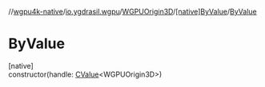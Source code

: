 //[wgpu4k-native](../../../../index.md)/[io.ygdrasil.wgpu](../../index.md)/[WGPUOrigin3D](../index.md)/[[native]ByValue](index.md)/[ByValue](-by-value.md)

# ByValue

[native]\
constructor(handle: [CValue](https://kotlinlang.org/api/core/kotlin-stdlib/kotlinx.cinterop/-c-value/index.html)&lt;WGPUOrigin3D&gt;)
